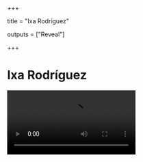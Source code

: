 +++

title = "Ixa Rodríguez"

outputs = ["Reveal"]

+++

<h1> Ixa Rodríguez </h1>

<video src="/videos/ixako.mp4" controls>

---

<h2>Carrera amateur</h2>
<div class ="flex-container">
<div class="flex-row">
	<ul>
		<li>Campeona de España 2015</li>
		<li>Campeona de Euskadi 2015, 2014, 2013</li>
		<li>40 peleas</li>
	</ul>
</div>

{{< img src="images/golpe_amateur_2.jpg" style="max-width: 100%; max-height: 100%;" >}}
</div>


---

### Carrera profesional
<div class ="flex-container">

<div class="flex-row" style="font-size:100%;font-weight: bold" >
4-0-0
</div>

{{< img src="images/golpe_pro.jpg" style="max-width: 100%; max-height: 100%;" >}}

</div>

---

### Prensa: debut profesional en El Diario Vasco

<div class ="flex-container">
{{< img src="images/noti_debut.jpg" style="max-width: 50%; max-height: 50%;" >}}
</div>

---

<h2> Prensa: seguimiento en El Diario Vasco </h2>
<div class ="flex-container">

{{< img src="images/diariovasco.jpg" style="max-width: 70%; max-height: 70%;" >}}
{{< img src="images/ganaporko.jpg" style="max-width: 70%; max-height: 70%;" >}}

</div>

---

### Prensa: último compate en Espabox

{{< img src="images/pesajeoksana.jpg" style="max-width: 25%; max-height: 25%;" >}}


---

### Prensa: reportaje en Barren
<div class ="flex-container">
{{< img src="images/barren_portada.png" style="max-width: 85%; max-height: 85%;" >}}
{{< img src="images/barren_elkarri1.png" style="max-width: 85%; max-height: 85%;" >}}
{{< img src="images/barren_elkarri2.png" style="max-width: 85%; max-height: 85%;" >}}
</div>

---

### TV: EITB, concursante en El Conquistador

<div style=" position: relative;padding-bottom: 56.25%;padding-top: 35px;height: 0;overflow: hidden;">
<iframe scrolling="no" src="https://www.eitb.eus/es/get/multimedia/screen/id/1353704/tipo/videos/videos/" frameborder="0" marginwidth="0" marginheight="0" scrolling="no" style="position: absolute;top:0;left: 0;width: 100%;height: 100%;" ></iframe></div>

https://www.eitb.eus/es/videos/detalle/1353704/video-los-mejores-momentos-ixa-el-conquis/

---

### TV: EITB, entrevista en Historias a Bocados

<div style=" position: relative;padding-bottom: 56.25%;padding-top: 35px;height: 0;overflow: hidden;">
<iframe scrolling="no" src="https://www.eitb.eus/es/get/multimedia/screen/id/5854111/tipo/videos/television/" frameborder="0" marginwidth="0" marginheight="0" scrolling="no" style="position: absolute;top:0;left: 0;width: 100%;height: 100%;" ></iframe></div>

https://www.eitb.eus/es/television/programas/historias-a-bocados/videos/detalle/5854111/video-isa-rodriguez-hung-fai-comen-arroz-entrenar-soraluze-boxeo/

